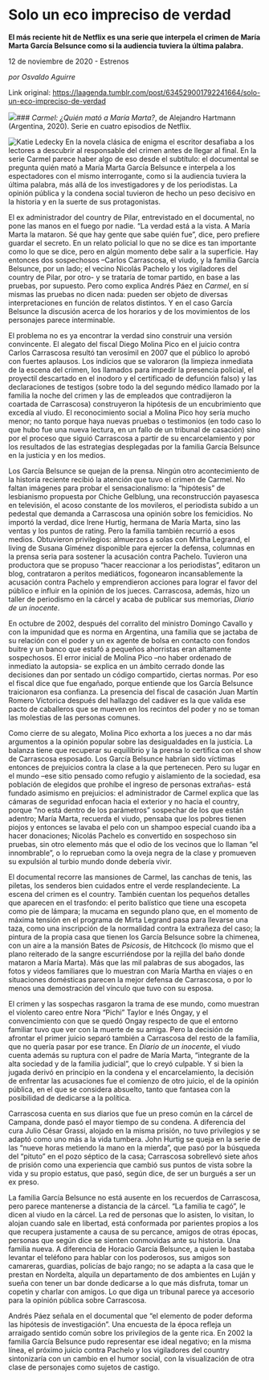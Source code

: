 # Solo un eco impreciso de verdad

**El más reciente hit de Netflix es una serie que interpela el crimen de María Marta García Belsunce como si la audiencia tuviera la última palabra.**

12 de noviembre de 2020 - Estrenos

_por Osvaldo Aguirre_

Link original: https://laagenda.tumblr.com/post/634529001792241664/solo-un-eco-impreciso-de-verdad

![](https://64.media.tumblr.com/2f40e4865bbb2bf46e0df7521b3918cb/58c762969e4423e6-11/s500x750/64bd747b3e0a1c6502c8043127dea4b2676da34b.jpg)### *Carmel: ¿Quién mató a María Marta?*, de Alejandro Hartmann (Argentina, 2020). Serie en cuatro episodios de Netflix.

![Katie Ledecky](https://64.media.tumblr.com/9fcb9f34d1cfc6ed5397cb2205976081/58c762969e4423e6-d1/s400x600/6e5388cb7e046da1315cdd7163f07ce185b2b9f7.jpg)
En la novela clásica de enigma el escritor desafiaba a los lectores a descubrir al responsable del crimen antes de llegar al final. En la serie Carmel parece haber algo de eso desde el subtítulo: el documental se pregunta quién mató a María Marta García Belsunce e interpela a los espectadores con el mismo interrogante, como si la audiencia tuviera la última palabra, más allá de los investigadores y de los periodistas. La opinión pública y la condena social tuvieron de hecho un peso decisivo en la historia y en la suerte de sus protagonistas.

El ex administrador del country de Pilar, entrevistado en el documental, no pone las manos en el fuego por nadie. “La verdad está a la vista. A María Marta la mataron. Sé que hay gente que sabe quién fue”, dice, pero prefiere guardar el secreto. En un relato policial lo que no se dice es tan importante como lo que se dice, pero en algún momento debe salir a la superficie. Hay entonces dos sospechosos –Carlos Carrascosa, el viudo, y la familia García Belsunce, por un lado; el vecino Nicolás Pachelo y los vigiladores del country de Pilar, por otro- y se trataría de tomar partido, en base a las pruebas, por supuesto. Pero como explica Andrés Páez en *Carmel*, en sí mismas las pruebas no dicen nada: pueden ser objeto de diversas interpretaciones en función de relatos distintos. Y en el caso García Belsunce la discusión acerca de los horarios y de los movimientos de los personajes parece interminable.

El problema no es ya encontrar la verdad sino construir una versión convincente. El alegato del fiscal Diego Molina Pico en el juicio contra Carlos Carrascosa resultó tan verosímil en 2007 que el público lo aprobó con fuertes aplausos. Los indicios que se valoraron (la limpieza inmediata de la escena del crimen, los llamados para impedir la presencia policial, el proyectil descartado en el inodoro y el certificado de defunción falso) y las declaraciones de testigos (sobre todo la del segundo médico llamado por la familia la noche del crimen y las de empleados que contradijeron la coartada de Carrascosa) construyeron la hipótesis de un encubrimiento que excedía al viudo. El reconocimiento social a Molina Pico hoy sería mucho menor; no tanto porque haya nuevas pruebas o testimonios (en todo caso lo que hubo fue una nueva lectura, en un fallo de un tribunal de casación) sino por el proceso que siguió Carrascosa a partir de su encarcelamiento y por los resultados de las estrategias desplegadas por la familia García Belsunce en la justicia y en los medios.

Los García Belsunce se quejan de la prensa. Ningún otro acontecimiento de la historia reciente recibió la atención que tuvo el crimen de Carmel. No faltan imágenes para probar el sensacionalismo: la “hipótesis” de lesbianismo propuesta por Chiche Gelblung, una reconstrucción payasesca en televisión, el acoso constante de los movileros, el periodista subido a un pedestal que demanda a Carrascosa una opinión sobre los femicidios. No importó la verdad, dice Irene Hurtig, hermana de María Marta, sino las ventas y los puntos de rating. Pero la familia también recurrió a esos medios. Obtuvieron privilegios: almuerzos a solas con Mirtha Legrand, el living de Susana Giménez disponible para ejercer la defensa, columnas en la prensa seria para sostener la acusación contra Pachelo. Tuvieron una productora que se propuso “hacer reaccionar a los periodistas”, editaron un blog, contrataron a peritos mediáticos, fogonearon incansablemente la acusación contra Pachelo y emprendieron acciones para lograr el favor del público e influir en la opinión de los jueces. Carrascosa, además, hizo un taller de periodismo en la cárcel y acaba de publicar sus memorias, *Diario de un inocente*.

En octubre de 2002, después del corralito del ministro Domingo Cavallo y con la impunidad que es norma en Argentina, una familia que se jactaba de su relación con el poder y un ex agente de bolsa en contacto con fondos buitre y un banco que estafó a pequeños ahorristas eran altamente sospechosos. El error inicial de Molina Pico –no haber ordenado de inmediato la autopsia- se explica en un ámbito cerrado donde las decisiones dan por sentado un código compartido, ciertas normas. Por eso el fiscal dice que fue engañado, porque entiende que los García Belsunce traicionaron esa confianza. La presencia del fiscal de casación Juan Martín Romero Victorica después del hallazgo del cadáver es la que valida ese pacto de caballeros que se mueven en los recintos del poder y no se toman las molestias de las personas comunes.

Como cierre de su alegato, Molina Pico exhorta a los jueces a no dar más argumentos a la opinión popular sobre las desigualdades en la justicia. La balanza tiene que recuperar su equilibrio y la prensa lo certifica con el show de Carrascosa esposado. Los García Belsunce habrían sido víctimas entonces de prejuicios contra la clase a la que pertenecen. Pero su lugar en el mundo –ese sitio pensado como refugio y aislamiento de la sociedad, esa población de elegidos que prohíbe el ingreso de personas extrañas- está fundado asimismo en prejuicios: el administrador de Carmel explica que las cámaras de seguridad enfocan hacia el exterior y no hacia el country, porque “no está dentro de los parámetros” sospechar de los que están adentro; María Marta, recuerda el viudo, pensaba que los pobres tienen piojos y entonces se lavaba el pelo con un shampoo especial cuando iba a hacer donaciones; Nicolás Pachelo es convertido en sospechoso sin pruebas, sin otro elemento más que el odio de los vecinos que lo llaman “el innombrable”, o lo reprueban como la oveja negra de la clase y promueven su expulsión al turbio mundo donde debería vivir.

El documental recorre las mansiones de Carmel, las canchas de tenis, las piletas, los senderos bien cuidados entre el verde resplandeciente. La escena del crimen es el country. También cuentan los pequeños detalles que aparecen en el trasfondo: el perito balístico que tiene una escopeta como pie de lámpara; la mucama en segundo plano que, en el momento de máxima tensión en el programa de Mirta Legrand pasa para llevarse una taza, como una inscripción de la normalidad contra la extrañeza del caso; la pintura de la propia casa que tienen los García Belsunce sobre la chimenea, con un aire a la mansión Bates de *Psicosis*, de Hitchcock (lo mismo que el plano reiterado de la sangre escurriéndose por la rejilla del baño donde mataron a María Marta). Más que las mil palabras de sus abogados, las fotos y videos familiares que lo muestran con María Martha en viajes o en situaciones domésticas parecen la mejor defensa de Carrascosa, o por lo menos una demostración del vínculo que tuvo con su esposa.

El crimen y las sospechas rasgaron la trama de ese mundo, como muestran el violento careo entre Nora “Pichi” Taylor e Inés Ongay, y el convencimiento con que se quedó Ongay respecto de que el entorno familiar tuvo que ver con la muerte de su amiga. Pero la decisión de afrontar el primer juicio separó también a Carrascosa del resto de la familia, que no quería pasar por ese trance. En *Diario de un inocente*, el viudo cuenta además su ruptura con el padre de María Marta, “integrante de la alta sociedad y de la familia judicial”, que lo creyó culpable. Y si bien la jugada derivó en principio en la condena y el encarcelamiento, la decisión de enfrentar las acusaciones fue el comienzo de otro juicio, el de la opinión pública, en el que se considera absuelto, tanto que fantasea con la posibilidad de dedicarse a la política.

Carrascosa cuenta en sus diarios que fue un preso común en la cárcel de Campana, donde pasó el mayor tiempo de su condena. A diferencia del cura Julio César Grassi, alojado en la misma prisión, no tuvo privilegios y se adaptó como uno más a la vida tumbera. John Hurtig se queja en la serie de las “nueve horas metiendo la mano en la mierda”, que pasó por la búsqueda del “pituto” en el pozo séptico de la casa; Carrascosa sobrellevó siete años de prisión como una experiencia que cambió sus puntos de vista sobre la vida y su propio estatus, que pasó, según dice, de ser un burgués a ser un ex preso.

La familia García Belsunce no está ausente en los recuerdos de Carrascosa, pero parece mantenerse a distancia de la cárcel. “La familia te cagó”, le dicen al viudo en la cárcel. La red de personas que lo asisten, lo visitan, lo alojan cuando sale en libertad, está conformada por parientes propios a los que recupera justamente a causa de su percance, amigos de otras épocas, personas que según dice se sienten conmovidas ante su historia. Una familia nueva. A diferencia de Horacio García Belsunce, a quien le bastaba levantar el teléfono para hablar con los poderosos, sus amigos son camareras, guardias, policías de bajo rango; no se adapta a la casa que le prestan en Nordelta, alquila un departamento de dos ambientes en Luján y sueña con tener un bar donde dedicarse a lo que más disfruta, tomar un copetín y charlar con amigos. Lo que diga un tribunal parece ya accesorio para la opinión pública sobre Carrascosa.

Andrés Páez señala en el documental que “el elemento de poder deforma las hipótesis de investigación”. Una encuesta de la época refleja un arraigado sentido común sobre los privilegios de la gente rica. En 2002 la familia García Belsunce pudo representar ese ideal negativo; en la misma línea, el próximo juicio contra Pachelo y los vigiladores del country sintonizaría con un cambio en el humor social, con la visualización de otra clase de personajes como sujetos de castigo.

